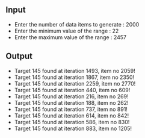 ## Input 
 - Enter the number of data items to generate : 2000
 - Enter the minimum value of the range : 22
 - Enter the maximum value of the range : 2457

## Output
- Target 145 found at iteration 1493, item no 2059!
- Target 145 found at iteration 1867, item no 2350!
- Target 145 found at iteration 2259, item no 2770!
- Target 145 found at iteration 440, item no 609!
- Target 145 found at iteration 216, item no 269!
- Target 145 found at iteration 188, item no 262!
- Target 145 found at iteration 737, item no 891!
- Target 145 found at iteration 614, item no 842!
- Target 145 found at iteration 586, item no 830!
- Target 145 found at iteration 883, item no 1205!
